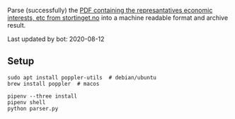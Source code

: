 Parse (successfully) the [PDF containing the represantatives economic interests, etc from stortinget.no](https://www.stortinget.no/no/Stortinget-og-demokratiet/Representantene/Okonomiske-interesser/) into a machine readable format and archive result.

Last updated by bot: 2020-08-12

## Setup
    sudo apt install poppler-utils  # debian/ubuntu
    brew install poppler  # macos

    pipenv --three install
    pipenv shell
    python parser.py
